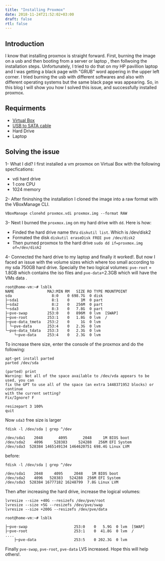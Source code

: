 ```yaml
---
title: "Installing Proxmox"
date: 2018-11-24T21:52:02+03:00
draft: false
rtl: false
---
```


## Introduction

I know that installing proxmox is straight forward. First, burning the image on a usb and then booting from a server or laptop , then follwoing the installation steps. Unfortunately, I tried to do that on my HP pavillion laptop and I was getting a black page with "GRUB" word appering in the upper left corner. I tried burning the usb with different softwares and also with different operating systems but the same black page was appearing. So, in this blog I will show you how I solved this issue, and successfully installed proxmox.

## Requirments

- [Virtual Box](https://www.virtualbox.org/wiki/Downloads)
- [USB to SATA cable](https://www.amazon.com/StarTech-com-SATA-Drive-Adapter-Cable/dp/B00HJZJI84)
- Hard Drive
- Laptop

## Solving the issue

1- What I did? I first installed a vm proxmox on Virtual Box with the following specfications:

- vdi hard drive
- 1 core CPU
- 1024 memory

2- After fininshing the installation I cloned the image into a raw format with the VBoxManage CLI. 

    VBoxManage clonehd proxmox.vdi proxmox.img --format RAW

3- Next I burned the `proxmox.img` on my hard drive with `dd`. Here is how:

- Finded the hard drive name thru `diskutil list`. Which is /dev/disk2
- Formated the disk `diskutil eraseDisk FREE pve /dev/disk2`
- Then purned proxmox to the hard drive `sudo dd if=proxmox.img of=/dev/disk2`

4- Connected the hard drive to my laptop and finally it worked!. But now I faced an issue with the volume sizes which where too small according to my sda 750GB hard drive. Specially the two logical volumes: `pve-root` = 1.8GB which contains the iso files and `pve-data`=2.3GB which will have the VMs data . 

    root@home-vm:~# lsblk
    NAME               MAJ:MIN RM   SIZE RO TYPE MOUNTPOINT
    sda                  8:0    0 698.7G  0 disk 
    ├─sda1               8:1    0     1M  0 part 
    ├─sda2               8:2    0   256M  0 part 
    └─sda3               8:3    0   7.8G  0 part 
    ├─pve-swap         253:0    0   896M  0 lvm  [SWAP]
    ├─pve-root         253:1    0   1.8G  0 lvm  /
    ├─pve-data_tmeta   253:2    0     1G  0 lvm  
    │ └─pve-data       253:4    0   2.3G  0 lvm  
    └─pve-data_tdata   253:3    0   2.3G  0 lvm  
        └─pve-data     253:4    0   2.3G  0 lvm  

To increase there size, enter the console of the proxmox and do the following:

    apt-get install parted
    parted /dev/sda 
    
    (parted) print
    Warning: Not all of the space available to /dev/vda appears to be used, you can
    fix the GPT to use all of the space (an extra 1448371952 blocks) or continue
    with the current setting? 
    Fix/Ignore? F 

    resizepart 3 100%
    quit

Now `sda3` free size is larger 

    fdisk -l /dev/sda | grep ^/dev

    /dev/sda1    2048       4095       2048     1M BIOS boot
    /dev/sda2    4096     528383     524288   256M EFI System
    /dev/sda3  528384 1465149134 1464620751 698.4G Linux LVM

before:

    fdisk -l /dev/sda | grep ^/dev

    /dev/sda1    2048     4095     2048    1M BIOS boot
    /dev/sda2    4096   528383   524288  256M EFI System
    /dev/sda3  528384 16777182 16248799  7.8G Linux LVM

Then after increasing the hard drive, increase the logical volumes:

    lvresize --size +40G --resizefs /dev/pve/root
    lvresize --size +5G --resizefs /dev/pve/swap
    lvresize --size +200G --resizefs /dev/pve/data

    root@home-vm:~# lsblk

    ├─pve-swap                     253:0    0   5.9G  0 lvm  [SWAP]
    ├─pve-root                     253:1    0  41.8G  0 lvm  /
    ....
        ├─pve-data                 253:5    0 202.3G  0 lvm  

Finally `pve-swap`, `pve-root`, `pve-data` LVS increased. Hope this will help others!.